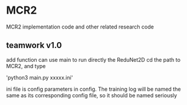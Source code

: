 # MCR2
MCR2 implementation code and other related research code

## teamwork v1.0
add function can use main to run directly the ReduNet2D
cd the path to MCR2, and type 

'python3 main.py xxxxx.ini'

ini file is config parameters in config. The training log will be named the same as its corresponding config file, so it should be
named seriously



